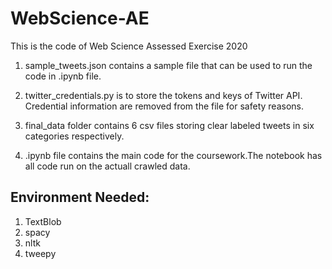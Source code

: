# WebScience-AE
This is the code of Web Science Assessed Exercise 2020

1. sample_tweets.json contains a sample file that can be used to run the code in .ipynb file.

2. twitter_credentials.py is to store the tokens and keys of Twitter API. Credential information are removed from the file for safety reasons.

3. final_data folder contains 6 csv files storing clear labeled tweets in six categories respectively.

4. .ipynb file contains the main code for the coursework.The notebook has all code run on the actuall crawled data.

## Environment Needed:
1. TextBlob
2. spacy
3. nltk
4. tweepy
